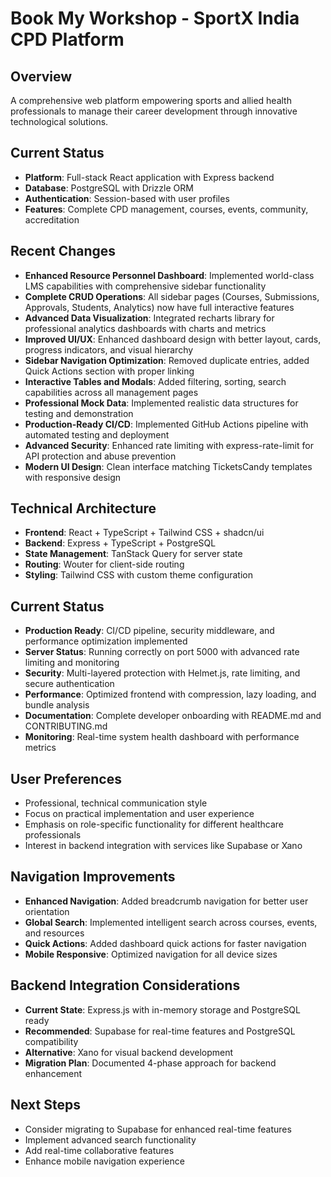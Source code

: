 # Book My Workshop - SportX India CPD Platform

## Overview
A comprehensive web platform empowering sports and allied health professionals to manage their career development through innovative technological solutions.

## Current Status
- **Platform**: Full-stack React application with Express backend
- **Database**: PostgreSQL with Drizzle ORM
- **Authentication**: Session-based with user profiles
- **Features**: Complete CPD management, courses, events, community, accreditation

## Recent Changes
- **Enhanced Resource Personnel Dashboard**: Implemented world-class LMS capabilities with comprehensive sidebar functionality
- **Complete CRUD Operations**: All sidebar pages (Courses, Submissions, Approvals, Students, Analytics) now have full interactive features
- **Advanced Data Visualization**: Integrated recharts library for professional analytics dashboards with charts and metrics
- **Improved UI/UX**: Enhanced dashboard design with better layout, cards, progress indicators, and visual hierarchy  
- **Sidebar Navigation Optimization**: Removed duplicate entries, added Quick Actions section with proper linking
- **Interactive Tables and Modals**: Added filtering, sorting, search capabilities across all management pages
- **Professional Mock Data**: Implemented realistic data structures for testing and demonstration
- **Production-Ready CI/CD**: Implemented GitHub Actions pipeline with automated testing and deployment
- **Advanced Security**: Enhanced rate limiting with express-rate-limit for API protection and abuse prevention
- **Modern UI Design**: Clean interface matching TicketsCandy templates with responsive design

## Technical Architecture
- **Frontend**: React + TypeScript + Tailwind CSS + shadcn/ui
- **Backend**: Express + TypeScript + PostgreSQL
- **State Management**: TanStack Query for server state
- **Routing**: Wouter for client-side routing
- **Styling**: Tailwind CSS with custom theme configuration

## Current Status
- **Production Ready**: CI/CD pipeline, security middleware, and performance optimization implemented
- **Server Status**: Running correctly on port 5000 with advanced rate limiting and monitoring
- **Security**: Multi-layered protection with Helmet.js, rate limiting, and secure authentication
- **Performance**: Optimized frontend with compression, lazy loading, and bundle analysis
- **Documentation**: Complete developer onboarding with README.md and CONTRIBUTING.md
- **Monitoring**: Real-time system health dashboard with performance metrics

## User Preferences
- Professional, technical communication style
- Focus on practical implementation and user experience
- Emphasis on role-specific functionality for different healthcare professionals
- Interest in backend integration with services like Supabase or Xano

## Navigation Improvements
- **Enhanced Navigation**: Added breadcrumb navigation for better user orientation
- **Global Search**: Implemented intelligent search across courses, events, and resources
- **Quick Actions**: Added dashboard quick actions for faster navigation
- **Mobile Responsive**: Optimized navigation for all device sizes

## Backend Integration Considerations
- **Current State**: Express.js with in-memory storage and PostgreSQL ready
- **Recommended**: Supabase for real-time features and PostgreSQL compatibility
- **Alternative**: Xano for visual backend development
- **Migration Plan**: Documented 4-phase approach for backend enhancement

## Next Steps
- Consider migrating to Supabase for enhanced real-time features
- Implement advanced search functionality
- Add real-time collaborative features
- Enhance mobile navigation experience